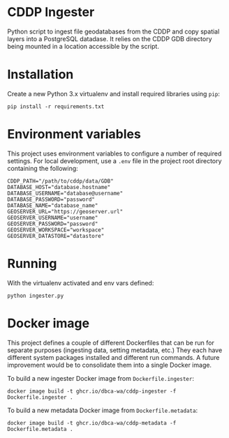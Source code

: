 CDDP Ingester
=============

Python script to ingest file geodatabases from the CDDP and copy spatial
layers into a PostgreSQL datadase. It relies on the CDDP GDB directory being
mounted in a location accessible by the script.

# Installation

Create a new Python 3.x virtualenv and install required libraries using `pip`:

    pip install -r requirements.txt

# Environment variables

This project uses environment variables to configure a number of required
settings. For local development, use a `.env` file in the project root directory
containing the following:

    CDDP_PATH="/path/to/cddp/data/GDB"
    DATABASE_HOST="database.hostname"
    DATABASE_USERNAME="database@username"
    DATABASE_PASSWORD="password"
    DATABASE_NAME="database_name"
    GEOSERVER_URL="https://geoserver.url"
    GEOSERVER_USERNAME="username"
    GEOSERVER_PASSWORD="password"
    GEOSERVER_WORKSPACE="workspace"
    GEOSERVER_DATASTORE="datastore"

# Running

With the virtualenv activated and env vars defined:

    python ingester.py

# Docker image

This project defines a couple of different Dockerfiles that can be run for
separate purposes (ingesting data, setting metadata, etc.) They each have
different system packages installed and different run commands. A future
improvement would be to consolidate them into a single Docker image.

To build a new ingester Docker image from `Dockerfile.ingester`:

    docker image build -t ghcr.io/dbca-wa/cddp-ingester -f Dockerfile.ingester .

To build a new metadata Docker image from `Dockerfile.metadata`:

    docker image build -t ghcr.io/dbca-wa/cddp-metadata -f Dockerfile.metadata .
